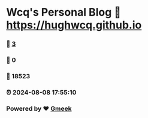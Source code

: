 # Wcq's Personal Blog :link: https://hughwcq.github.io 
### :page_facing_up: [3](https://hughwcq.github.io/tag.html) 
### :speech_balloon: 0 
### :hibiscus: 18523 
### :alarm_clock: 2024-08-08 17:55:10 
### Powered by :heart: [Gmeek](https://github.com/Meekdai/Gmeek)
